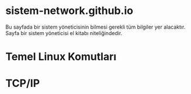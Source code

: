 # sistem-network.github.io

Bu sayfada bir sistem yöneticisinin bilmesi gerekli tüm bilgiler yer alacaktır. Sayfa bir sistem yöneticisi el kitabı niteliğindedir.







# Temel Linux Komutları

# TCP/IP
